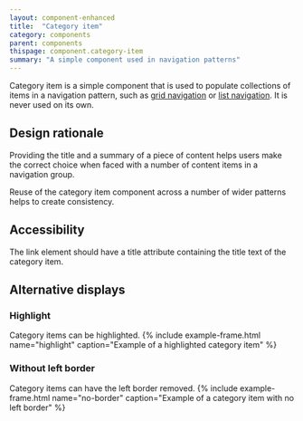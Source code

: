 ```yaml
---
layout: component-enhanced
title:  "Category item"
category: components
parent: components
thispage: component.category-item
summary: "A simple component used in navigation patterns"
---
```


Category item is a simple component that is used to populate collections of items in a navigation pattern, such as [grid navigation](/patterns/grid-navigation) or [list navigation](/patterns/list-navigation). It is never used on its own.

## Design rationale

Providing the title and a summary of a piece of content helps users make the correct choice when faced with a number of content items in a navigation group.

Reuse of the category item component across a number of wider patterns helps to create consistency.

## Accessibility

The link element should have a title attribute containing the title text of the category item.

## Alternative displays

### Highlight
Category items can be highlighted.
{% include example-frame.html name="highlight" caption="Example of a highlighted category item" %}

### Without left border
Category items can have the left border removed.
{% include example-frame.html name="no-border" caption="Example of a category item with no left border" %}
